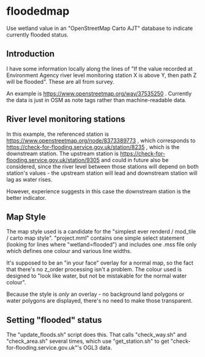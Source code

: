 # floodedmap
Use wetland value in an "OpenStreetMap Carto AJT" database to indicate currently flooded status.

## Introduction
I have some information locally along the lines of "If the value recorded at 
Environment Agency river level monitoring station X is above Y, then path Z will
be flooded".  These are all from survey.  

An example is https://www.openstreetmap.org/way/37535250 .  Currently the data
is just in OSM as note tags rather than machine-readable data.  

## River level monitoring stations
In this example, the referenced station is 
https://www.openstreetmap.org/node/8373389773 , which corresponds to 
https://check-for-flooding.service.gov.uk/station/8235 , which 
is the downstream station.  The upstream station is 
https://check-for-flooding.service.gov.uk/station/9305 and could in future also 
be considered, since the river level between those stations will depend on both 
station's values - the upstream station will lead and downstream station will 
lag as water rises.

However, experience suggests in this case the downstream station is the better 
indicator.

## Map Style
The map style used is a candidate for the "simplest ever renderd / mod_tile / 
carto map style".  "project.mml" contains one simple select statement (looking 
for lines where "wetland=flooded") and includes one .mss file only which defines
one colour and various line widths.

It's supposed to be an "in your face" overlay for a normal map, so the fact that
there's no z_order processing isn't a problem.  The colour used is designed to
"look like water, but not be mistakable for the normal water colour".

Because the style is _only_ an overlay - no background land polygons or water 
polygons are displayed, there's no need to make those transparent.

## Setting "flooded" status
The "update_floods.sh" script does this.  That calls "check_way.sh" and  
"check_area.sh" several times, which use "get_station.sh" to get 
"check-for-flooding.service.gov.uk"'s OGL3 data.
